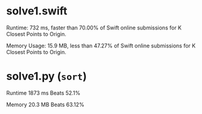 # solve1.swift

Runtime: 732 ms, faster than 70.00% of Swift online submissions for K Closest Points to Origin.

Memory Usage: 15.9 MB, less than 47.27% of Swift online submissions for K Closest Points to Origin.

# solve1.py (`sort`)

Runtime 1873 ms Beats 52.1%

Memory 20.3 MB Beats 63.12%
